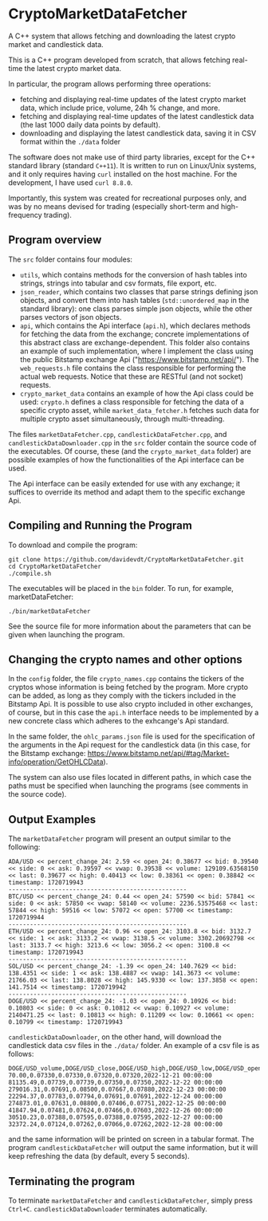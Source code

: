 # CryptoMarketDataFetcher
A C++ system that allows fetching and downloading the latest crypto market and candlestick data. 

This is a C++ program developed from scratch, that allows fetching real-time the latest crypto market data. 

In particular, the program allows performing three operations:
* fetching and displaying real-time updates of the latest crypto market data, which include price, volume, 24h % change, and more.
* fetching and displaying real-time updates of the latest candlestick data (the last 1000 daily data points by default).
* downloading and displaying the latest candlestick data, saving it in CSV format within the `./data` folder

The software does not make use of third party libraries, except for the C++ standard library (standard `C++11`). It is written to run on Linux/Unix systems, and it only requires having `curl` installed on the host machine. For the development, I have used `curl 8.8.0`.  

Importantly, this system was created for recreational purposes only, and was by no means devised for trading (especially short-term and high-frequency trading). 

## Program overview
The `src` folder contains four modules:
* `utils`, which contains methods for the conversion of hash tables into strings, strings into tabular and csv formats, file export, etc.
* `json_reader`, which contains two classes that parse strings defining json objects, and convert them into hash tables (`std::unordered_map` in the standard library): one class parses simple json objects, while the other parses vectors of json objects. 
* `api`, which contains the Api interface (`api.h`), which declares methods for fetching the data from the exchange; concrete implementations of this abstract class are exchange-dependent. This folder also contains an example of such implementation, where I implement the class using the public Bitstamp exchange Api ("https://www.bitstamp.net/api/"). The `web_requests.h` file contains the class responsible for performing the actual web requests. Notice that these are RESTful (and not socket) requests.
* `crypto_market_data` contains an example of how the Api class could be used: `crypto.h` defines a class responsible for fetching the data of a specific crypto asset, while `market_data_fetcher.h` fetches such data for multiple crypto asset simultaneously, through multi-threading. 

The files `marketDataFetcher.cpp`, `candlestickDataFetcher.cpp`, and `candlestickDataDownloader.cpp` in the `src` folder contain the source code of the executables. Of course, these (and the `crypto_market_data` folder) are possible examples of how the functionalities of the Api interface can be used. 

The Api interface can be easily extended for use with any exchange; it suffices to override its method and adapt them to the specific exchange Api. 

## Compiling and Running the Program
To download and compile the program:
```
git clone https://github.com/davidevdt/CryptoMarketDataFetcher.git
cd CryptoMarketDataFetcher
./compile.sh
```

The executables will be placed in the `bin` folder. To run, for example, marketDataFetcher:
```
./bin/marketDataFetcher
```

See the source file for more information about the parameters that can be given when launching the program. 

## Changing the crypto names and other options
In the `config` folder, the file `crypto_names.cpp` contains the tickers of the cryptos whose information is being fetched by the program. More crypto can be added, as long as they comply with the tickers included in the Bitstamp Api. It is possible to use also crypto included in other exchanges, of course, but in this case the `api.h` interface needs to be implemented by a new concrete class which adheres to the exhcange's Api standard. 

In the same folder, the `ohlc_params.json` file is used for the specification of the arguments in the Api request for the candlestick data (in this case, for the Bitstamp exchange: <https://www.bitstamp.net/api/#tag/Market-info/operation/GetOHLCData>). 

The system can also use files located in different paths, in which case the paths must be specified when launching the programs (see comments in the source code). 

## Output Examples
The `marketDataFetcher` program will present an output similar to the following: 

```
ADA/USD << percent_change_24: 2.59 << open_24: 0.38677 << bid: 0.39540 << side: 0 << ask: 0.39597 << vwap: 0.39538 << volume: 129109.63568150 << last: 0.39677 << high: 0.40413 << low: 0.38361 << open: 0.38842 << timestamp: 1720719943
--------------------------------------------------
BTC/USD << percent_change_24: 0.44 << open_24: 57590 << bid: 57841 << side: 0 << ask: 57850 << vwap: 58140 << volume: 2236.53575468 << last: 57844 << high: 59516 << low: 57072 << open: 57700 << timestamp: 1720719944
--------------------------------------------------
ETH/USD << percent_change_24: 0.96 << open_24: 3103.8 << bid: 3132.7 << side: 1 << ask: 3133.2 << vwap: 3138.5 << volume: 3302.20692798 << last: 3133.7 << high: 3213.6 << low: 3056.2 << open: 3100.8 << timestamp: 1720719943
--------------------------------------------------
SOL/USD << percent_change_24: -1.39 << open_24: 140.7629 << bid: 138.4351 << side: 1 << ask: 138.4887 << vwap: 141.3673 << volume: 21766.03 << last: 138.8028 << high: 145.9330 << low: 137.3858 << open: 141.7514 << timestamp: 1720719942
--------------------------------------------------
DOGE/USD << percent_change_24: -1.03 << open_24: 0.10926 << bid: 0.10803 << side: 0 << ask: 0.10812 << vwap: 0.10927 << volume: 2140471.25 << last: 0.10813 << high: 0.11209 << low: 0.10661 << open: 0.10799 << timestamp: 1720719943
```

`candlestickDataDownloader`, on the other hand, will download the candlestick data csv files in the `./data/` folder. An example of a csv file is as follows: 

```
DOGE/USD_volume,DOGE/USD_close,DOGE/USD_high,DOGE/USD_low,DOGE/USD_open,DOGE/USD_timestamp
70.00,0.07330,0.07330,0.07320,0.07320,2022-12-21 00:00:00
81135.49,0.07739,0.07739,0.07350,0.07350,2022-12-22 00:00:00
279016.31,0.07691,0.08500,0.07667,0.07880,2022-12-23 00:00:00
22294.37,0.07783,0.07794,0.07691,0.07691,2022-12-24 00:00:00
274873.01,0.07631,0.08800,0.07406,0.07751,2022-12-25 00:00:00
41847.94,0.07481,0.07624,0.07466,0.07603,2022-12-26 00:00:00
30510.23,0.07388,0.07595,0.07388,0.07595,2022-12-27 00:00:00
32372.24,0.07124,0.07262,0.07066,0.07262,2022-12-28 00:00:00
```

and the same information will be printed on screen in a tabular format. The program `candlestickDataFetcher` will output the same information, but it will keep refreshing the data (by default, every 5 seconds). 

## Terminating the program
To terminate `marketDataFetcher` and `candlestickDataFetcher`, simply press `Ctrl+C`. `candlestickDataDownloader` terminates automatically. 
